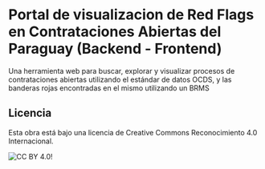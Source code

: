 # Portal de visualizacion de Red Flags en Contrataciones Abiertas del Paraguay (Backend - Frontend)
Una herramienta web para buscar, explorar y visualizar procesos de contrataciones abiertas utilizando el estándar de datos OCDS, y las banderas rojas encontradas en el mismo utilizando un BRMS

## Licencia
Esta obra está bajo una licencia de Creative Commons Reconocimiento 4.0 Internacional.

![CC BY 4.0!](https://i.creativecommons.org/l/by/4.0/88x31.png)
